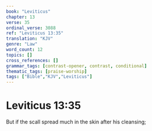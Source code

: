 ```yaml
---
book: "Leviticus"
chapter: 13
verse: 35
ordinal_verse: 3088
ref: "Leviticus 13:35"
translation: "KJV"
genre: "Law"
word_count: 12
topics: []
cross_references: []
grammar_tags: [contrast-opener, contrast, conditional]
thematic_tags: [praise-worship]
tags: ["Bible","KJV","Leviticus"]
---
```


# Leviticus 13:35

But if the scall spread much in the skin after his cleansing;
